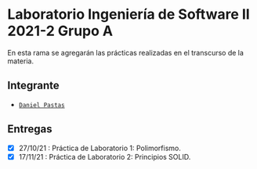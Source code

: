 # Laboratorio Ingeniería de Software II 2021-2 Grupo A

En esta rama se agregarán las prácticas realizadas en el transcurso de la materia.

## Integrante

-  [`Daniel Pastas`](https://github.com/pdaniel102)

  

## Entregas

-  [x] 27/10/21 : Práctica de Laboratorio 1: Polimorfismo.
-  [x] 17/11/21 : Práctica de Laboratorio 2: Principios SOLID.
